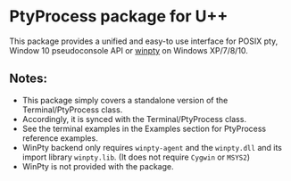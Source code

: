 # PtyProcess package for U++

This package provides a unified and easy-to use interface for POSIX pty, Window 10
pseudoconsole API or [winpty](https://github.com/rprichard/winpty) on Windows XP/7/8/10.

## Notes:

- This package simply covers a standalone version of the Terminal/PtyProcess class.
- Accordingly, it is synced with the Terminal/PtyProcess class.
- See the terminal examples in the Examples section for PtyProcess reference examples.
- WinPty backend only requires `winpty-agent` and the `winpty.dll` and its import library `winpty.lib`. (It does not require `Cygwin` or `MSYS2`)
- WinPty is not provided with the package.
